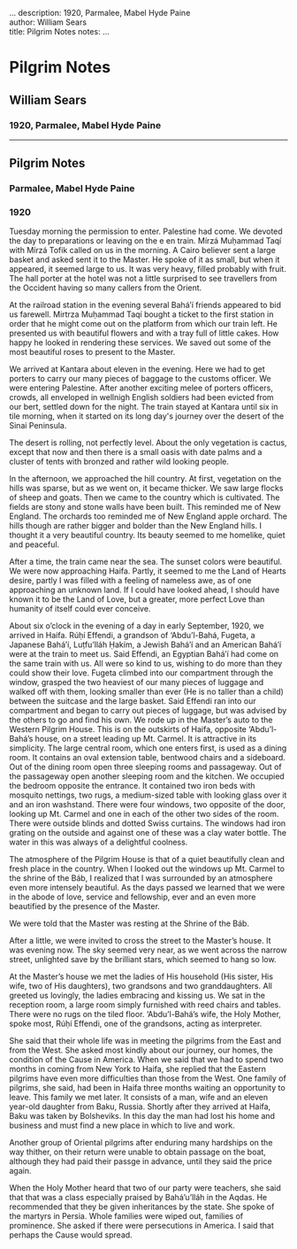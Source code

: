 ...
description: 1920, Parmalee, Mabel Hyde Paine  
author: William Sears  
title: Pilgrim Notes 
notes:
...


# Pilgrim Notes  
## William Sears  
### 1920, Parmalee, Mabel Hyde Paine  

------




## Pilgrim Notes

### Parmalee, Mabel Hyde Paine

### 1920

Tuesday morning the permission to enter. Palestine had come. We devoted the day to preparations or leaving on the e en train. Mírzá Muḥammad Taqí with Mírzá Tofik called on us in the morning. A Cairo believer sent a large basket and asked sent it to the Master. He spoke of it as small, but when it appeared, it seemed large to us. It was very heavy, filled probably with fruit. The hall porter at the hotel was not a little surprised to see travellers from the Occident having so many callers from the Orient.  

At the railroad station in the evening several Bahá’í friends appeared to bid us farewell. Mirtrza Muḥammad Taqí bought a ticket to the first station in order that he might come out on the platform from which our train left. He presented us with beautiful flowers and with a tray full of little cakes. How happy he looked in rendering these services. We saved out some of the most beautiful roses to present to the Master.  

We arrived at Kantara about eleven in the evening. Here we had to get porters to carry our many pieces of baggage to the customs officer. We were entering Palestine. After another exciting melee of porters officers, crowds, all enveloped in wellnigh English soldiers had been evicted from our bert, settled down for the night. The train stayed at Kantara until six in tile morning, when it started on its long day's journey over the desert of the Sinai Peninsula.  

The desert is rolling, not perfectly level. About the only vegetation is cactus, except that now and then there is a small oasis with date palms and a cluster of tents with bronzed and rather wild looking people.  

In the afternoon, we approached the hill country. At first, vegetation on the hills was sparse, but as we went on, it became thicker. We saw large flocks of sheep and goats. Then we came to the country which is cultivated. The fields are stony and stone walls have been built. This reminded me of New England. The orchards too reminded me of New England apple orchard. The hills though are rather bigger and bolder than the New England hills. I thought it a very beautiful country. Its beauty seemed to me homelike, quiet and peaceful.  

After a time, the train came near the sea. The sunset colors were beautiful. We were now approaching Haifa. Partly, it seemed to me the Land of Hearts desire, partly I was filled with a feeling of nameless awe, as of one approaching an unknown land. If I could have looked ahead, I should have known it to be the Land of Love, but a greater, more perfect Love than humanity of itself could ever conceive.  

About six o’clock in the evening of a day in early September, 1920, we arrived in Haifa. Rúḥí Effendi, a grandson of ‘Abdu’l-Bahá, Fugeta, a Japanese Bahá’í, Luṭfu’lláh Ḥakím, a Jewish Bahá’í and an American Bahá’í were at the train to meet us. Said Effendi, an Egyptian Bahá’í had come on the same train with us. All were so kind to us, wishing to do more than they could show their love. Fugeta climbed into our compartment through the window, grasped the two heaviest of our many pieces of luggage and walked off with them, looking smaller than ever (He is no taller than a child) between the suitcase and the large basket. Said Effendi ran into our compartment and began to carry out pieces of luggage, but was advised by the others to go and find his own. We rode up in the Master’s auto to the Western Pilgrim House. This is on the outskirts of Haifa, opposite ‘Abdu’l-Bahá’s house, on a street leading up Mt. Carmel. It is attractive in its simplicity. The large central room, which one enters first, is used as a dining room. It contains an oval extension table, bentwood chairs and a sideboard. Out of the dining room open three sleeping rooms and passageway. Out of the passageway open another sleeping room and the kitchen. We occupied the bedroom opposite the entrance. It contained two iron beds with mosquito nettings, two rugs, a medium-sized table with looking glass over it and an iron washstand. There were four windows, two opposite of the door, looking up Mt. Carmel and one in each of the other two sides of the room.  There were outside blinds and dotted Swiss curtains. The windows had iron grating on the outside and against one of these was a clay water bottle. The water in this was always of a delightful coolness.  

The atmosphere of the Pilgrim House is that of a quiet beautifully clean and fresh place in the country. When I looked out the windows up Mt. Carmel to the shrine of the Báb, I realized that I was surrounded by an atmosphere even more intensely beautiful. As the days passed we learned that we were in the abode of love, service and fellowship, ever and an even more beautified by the presence of the Master.  

We were told that the Master was resting at the Shrine of the Báb.  

After a little, we were invited to cross the street to the Master’s house. It was evening now. The sky seemed very near, as we went across the narrow street, unlighted save by the brilliant stars, which seemed to hang so low.  

At the Master’s house we met the ladies of His household (His sister, His wife, two of His daughters), two grandsons and two granddaughters. All greeted us lovingly, the ladies embracing and kissing us. We sat in the reception room, a large room simply furnished with reed chairs and tables. There were no rugs on the tiled floor. ‘Abdu’l-Bahá’s wife, the Holy Mother, spoke most, Rúḥí Effendi, one of the grandsons, acting as interpreter.  

She said that their whole life was in meeting the pilgrims from the East and from the West. She asked most kindly about our journey, our homes, the condition of the Cause in America. When we said that we had to spend two months in coming from New York to Haifa, she replied that the Eastern pilgrims have even more difficulties than those from the West. One family of pilgrims, she said, had been in Haifa three months waiting an opportunity to leave. This family we met later. It consists of a man, wife and an eleven year-old daughter from Baku, Russia. Shortly after they arrived at Haifa, Baku was taken by Bolsheviks. In this day the man had lost his home and business and must find a new place in which to live and work.  

Another group of Oriental pilgrims after enduring many hardships on the way thither, on their return were unable to obtain passage on the boat, although they had paid their passge in advance, until they said the price again.  

When the Holy Mother heard that two of our party were teachers, she said that that was a class especially praised by Bahá’u’lláh in the Aqdas. He recommended that they be given inheritances by the state. She spoke of the martyrs in Persia. Whole families were wiped out, families of prominence. She asked if there were persecutions in America. I said that perhaps the Cause would spread.